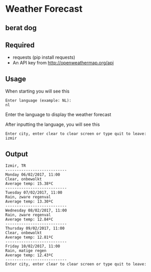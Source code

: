 # Weather Forecast

## berat dog

## Required
- requests (pip install requests)
- An API key from http://openweathermap.org/api

## Usage
When starting you will see this
```
Enter language (example: NL): 
nl
```
Enter the language to display the weather forecast

After inputting the language, you will see this
```
Enter city, enter clear to clear screen or type quit to leave: 
izmir
```

## Output
```
Izmir, TR
---------------------------
Monday 06/02/2017, 11:00
Clear, onbewolkt
Average temp: 15.38ºC
---------------------------
Tuesday 07/02/2017, 11:00
Rain, zware regenval
Average temp: 13.30ºC
---------------------------
Wednesday 08/02/2017, 11:00
Rain, zware regenval
Average temp: 12.84ºC
---------------------------
Thursday 09/02/2017, 11:00
Clear, onbewolkt
Average temp: 12.81ºC
---------------------------
Friday 10/02/2017, 11:00
Rain, matige regen
Average temp: 12.43ºC
---------------------------
Enter city, enter clear to clear screen or type quit to leave: 
```
